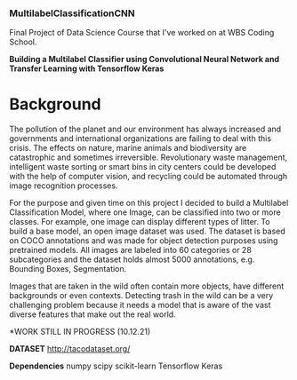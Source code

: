 ### MultilabelClassificationCNN
Final Project of Data Science Course that I've worked on at WBS Coding School.

**Building a Multilabel Classifier using Convolutional Neural Network and Transfer Learning with Tensorflow Keras**


# Background 
The pollution of the planet and our environment has always increased and governments and international organizations are failing to deal with this crisis. The effects on nature, marine animals and biodiversity are catastrophic and sometimes irreversible. Revolutionary waste management, intelligent waste sorting or smart bins in city centers could be developed with the help of computer vision, and recycling could be automated through image recognition processes.

For the purpose and given time on this project I decided to build a Multilabel Classification Model, where one Image, can be classified into two or more classes. For example, one image can display different types of litter. To build a base model, an open image dataset was used. The dataset is based on COCO annotations and was made for object detection purposes using pretrained models. All images are labeled into 60 categories or 28 subcategories and the dataset holds almost 5000 annotations, e.g. Bounding Boxes, Segmentation. 

Images that are taken in the wild often contain more objects, have different backgrounds or even contexts. Detecting trash in the wild can be a very challenging problem because it needs a model that is aware of the vast diverse features that make out the real world. 

*WORK STILL IN PROGRESS (10.12.21)



**DATASET**
http://tacodataset.org/

**Dependencies**
numpy
scipy
scikit-learn
Tensorflow Keras

